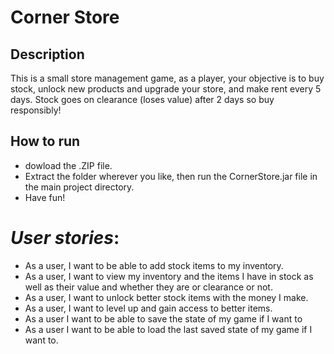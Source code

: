 # Corner Store


## Description
This is a small store management game, as a player, your objective is to
buy stock, unlock new products and upgrade your store, and make rent every 5 days. Stock goes on clearance (loses value) after 2 days
so buy responsibly!

## How to run
- dowload the .ZIP file.
- Extract the folder wherever you like, then run the CornerStore.jar file in the main project directory.
- Have fun!

# *User stories*:
- As a user, I want to be able to add stock items to my inventory.
- As a user, I want to view my inventory and the items I have in stock as well as their value 
and whether they are or clearance or not.
- As a user, I want to unlock better stock items with the money I make.
- As a user, I want to level up and gain access to better items.
- As a user I want to be able to save the state of my game if I want to
- As a user I want to be able to load the last saved state of my game if I want to.


